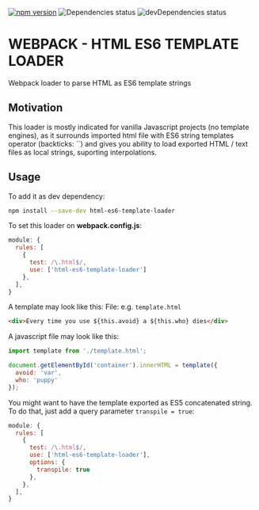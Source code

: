 [![npm version](https://badge.fury.io/js/html-es6-template-loader.svg)](https://badge.fury.io/js/html-es6-template-loader)
![Dependencies status](https://david-dm.org/berardo/html-es6-template-loader/status.svg)
![devDependencies status](https://david-dm.org/berardo/html-es6-template-loader/dev-status.svg)

# WEBPACK - HTML ES6 TEMPLATE LOADER

Webpack loader to parse HTML as ES6 template strings

## Motivation

This loader is mostly indicated for vanilla Javascript projects
(no template engines), as it surrounds imported html file with
ES6 string templates operator (backticks: ``) and gives you
ability to load exported HTML / text files as local strings,
suporting interpolations.

## Usage

To add it as dev dependency:
```bash
npm install --save-dev html-es6-template-loader
```

To set this loader on **webpack.config.js**:
```javascript
module: {
  rules: [
    {
      test: /\.html$/,
      use: ['html-es6-template-loader']
    },
  ],
}
```

A template may look like this:
File: e.g. `template.html`
```html
<div>Every time you use ${this.avoid} a ${this.who} dies</div>
```

A javascript file may look like this:
 ```javascript
 import template from './template.html';

 document.getElementById('container').innerHTML = template({
   avoid: 'var',
   who: 'puppy'
 });
 ```

You might want to have the template exported as ES5 concatenated string.
To do that, just add a query parameter `transpile = true`:

```javascript
module: {
  rules: [
    {
      test: /\.html$/,
      use: ['html-es6-template-loader'],
      options: {
        transpile: true
      },
    },
  ],
}
```
